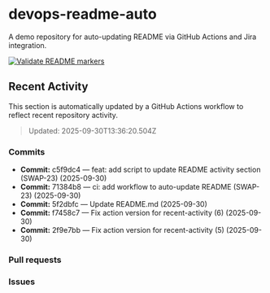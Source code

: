 # devops-readme-auto
A demo repository for auto-updating README via GitHub Actions and Jira integration.

[![Validate README markers](https://github.com/AndyTaoTao/devops-readme-auto/actions/workflows/validate-readme.yml/badge.svg)](https://github.com/AndyTaoTao/devops-readme-auto/actions/workflows/validate-readme.yml)

##  Recent Activity
This section is automatically updated by a GitHub Actions workflow to reflect recent repository activity.

<!--START_SECTION:activity-->
> Updated: 2025-09-30T13:36:20.504Z

### Commits
- **Commit:** c5f9dc4 — feat: add script to update README activity section (SWAP-23) (2025-09-30)
- **Commit:** 71384b8 — ci: add workflow to auto-update README (SWAP-23) (2025-09-30)
- **Commit:** 5f2dbfc — Update README.md (2025-09-30)
- **Commit:** f7458c7 — Fix action version for recent-activity (6) (2025-09-30)
- **Commit:** 2f9e7bb — Fix action version for recent-activity (5) (2025-09-30)

### Pull requests

### Issues



<!-- Smart Commit FINISH test -->
